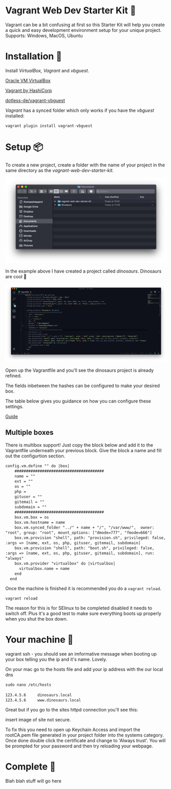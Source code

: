 # Vagrant Web Dev Starter Kit 🦄

Vagrant can be a bit confusing at first so this Starter Kit will help you create a quick and easy development environment setup for your unique project.
Supports: Windows, MacOS, Ubuntu

# Installation 💽

Install *VirtualBox, Vagrant* and *vbguest*.

[Oracle VM VirtualBox](https://www.virtualbox.org/)

[Vagrant by HashiCorp](https://www.vagrantup.com/)

[dotless-de/vagrant-vbguest](https://github.com/dotless-de/vagrant-vbguest)

*Vagrant* has a synced folder which only works if you have the *vbguest* installed:

    vagrant plugin install vagrant-vbguest

# Setup 📦

To create a new project, create a folder with the name of your project in the same directory as the *vagrant-web-dev-starter-kit*.

![](README/screenshot1.png)

In the example above I have created a project called *dinosaurs*. Dinosaurs are cool 🦕

![](README/screenshot2.png)

Open up the Vagrantfile and you'll see the dinosaurs project is already refined.

The fields inbetween the hashes can be configured to make your desired box.

The table below gives you guidance on how you can configure these settings.

[Guide](README/guide.csv)

## Multiple boxes

There is multibox support! Just copy the block below and add it to the Vagrantfile underneath your previous block. Give the block a name and fill out the configurtion section.

    config.vm.define "" do |box|
        #######################################
        name = ""
        ext = ""
        os = ""
        php = 
        gituser = ""
        gitemail = ""
        subdomain = ""
        #######################################
        box.vm.box = os
        box.vm.hostname = name
        box.vm.synced_folder "../" + name + "/", "/var/www/",  owner: "root", group: "root", mount_options: ["dmode=777", "fmode=666"]
        box.vm.provision "shell", path: "provision.sh", privileged: false, :args => [name, ext, os, php, gituser, gitemail, subdomain]
        box.vm.provision "shell", path: "boot.sh", privileged: false, :args => [name, ext, os, php, gituser, gitemail, subdomain], run: "always"
        box.vm.provider "virtualbox" do |virtualbox|
          virtualbox.name = name
        end
      end

Once the machine is finished it is recommended you do a `vagrant reload`.

    vagrant reload

The reason for this is for SElinux to be completed disabled it needs to switch off. Plus it's a good test to make sure everything boots up properly when you shut the box down.

# Your machine 🔐

vagrant ssh - you should see an imformative message when booting up your box telling you the ip and it's name. Lovely.

On your mac go to the hosts file and add your ip address with the our local dns

    sudo nano /etc/hosts

    123.4.5.6     dinosaurs.local
    123.4.5.6     www.dinosaurs.local

Great but if you go to the sites httpd connection you'll see this:

insert image of site not secure.

To fix this you need to open up Keychain Access and import the rootCA.pem file generated in your project folder into the systems category.
Once done double click the certificate and change to 'Always trust'. You will be prompted for your password and then try reloading your webpage.



# Complete 🌈

Blah blah stuff will go here